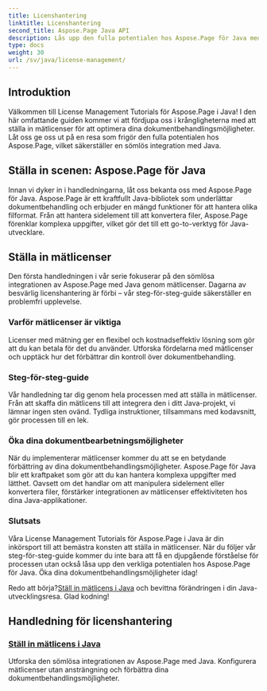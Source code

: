 ```yaml
---
title: Licenshantering
linktitle: Licenshantering
second_title: Aspose.Page Java API
description: Lås upp den fulla potentialen hos Aspose.Page för Java med våra License Management Tutorials. Konfigurera uppmätta licenser sömlöst för att förbättra dokumentbehandlingskapaciteten.
type: docs
weight: 30
url: /sv/java/license-management/
---
```

## Introduktion

Välkommen till License Management Tutorials för Aspose.Page i Java! I den här omfattande guiden kommer vi att fördjupa oss i krångligheterna med att ställa in mätlicenser för att optimera dina dokumentbehandlingsmöjligheter. Låt oss ge oss ut på en resa som frigör den fulla potentialen hos Aspose.Page, vilket säkerställer en sömlös integration med Java.

## Ställa in scenen: Aspose.Page för Java

Innan vi dyker in i handledningarna, låt oss bekanta oss med Aspose.Page för Java. Aspose.Page är ett kraftfullt Java-bibliotek som underlättar dokumentbehandling och erbjuder en mängd funktioner för att hantera olika filformat. Från att hantera sidelement till att konvertera filer, Aspose.Page förenklar komplexa uppgifter, vilket gör det till ett go-to-verktyg för Java-utvecklare.

## Ställa in mätlicenser

Den första handledningen i vår serie fokuserar på den sömlösa integrationen av Aspose.Page med Java genom mätlicenser. Dagarna av besvärlig licenshantering är förbi – vår steg-för-steg-guide säkerställer en problemfri upplevelse.

### Varför mätlicenser är viktiga

Licenser med mätning ger en flexibel och kostnadseffektiv lösning som gör att du kan betala för det du använder. Utforska fördelarna med mätlicenser och upptäck hur det förbättrar din kontroll över dokumentbehandling.

### Steg-för-steg-guide

Vår handledning tar dig genom hela processen med att ställa in mätlicenser. Från att skaffa din mätlicens till att integrera den i ditt Java-projekt, vi lämnar ingen sten ovänd. Tydliga instruktioner, tillsammans med kodavsnitt, gör processen till en lek.

### Öka dina dokumentbearbetningsmöjligheter

När du implementerar mätlicenser kommer du att se en betydande förbättring av dina dokumentbehandlingsmöjligheter. Aspose.Page för Java blir ett kraftpaket som gör att du kan hantera komplexa uppgifter med lätthet. Oavsett om det handlar om att manipulera sidelement eller konvertera filer, förstärker integrationen av mätlicenser effektiviteten hos dina Java-applikationer.

### Slutsats

Våra License Management Tutorials för Aspose.Page i Java är din inkörsport till att bemästra konsten att ställa in mätlicenser. När du följer vår steg-för-steg-guide kommer du inte bara att få en djupgående förståelse för processen utan också låsa upp den verkliga potentialen hos Aspose.Page för Java. Öka dina dokumentbehandlingsmöjligheter idag!

 Redo att börja?[Ställ in mätlicens i Java](./set-metered-license/) och bevittna förändringen i din Java-utvecklingsresa. Glad kodning!
## Handledning för licenshantering
### [Ställ in mätlicens i Java](./set-metered-license/)
Utforska den sömlösa integrationen av Aspose.Page med Java. Konfigurera mätlicenser utan ansträngning och förbättra dina dokumentbehandlingsmöjligheter.